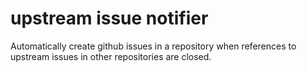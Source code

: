 # upstream issue notifier

Automatically create github issues in a repository when references to
upstream issues in other repositories are closed.
